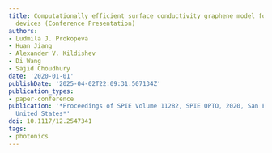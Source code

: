 ```yaml
---
title: Computationally efficient surface conductivity graphene model for tunable graphene-based
  devices (Conference Presentation)
authors:
- Ludmila J. Prokopeva
- Huan Jiang
- Alexander V. Kildishev
- Di Wang
- Sajid Choudhury
date: '2020-01-01'
publishDate: '2025-04-02T22:09:31.507134Z'
publication_types:
- paper-conference
publication: '*Proceedings of SPIE Volume 11282, SPIE OPTO, 2020, San Francisco, California,
  United States*'
doi: 10.1117/12.2547341
tags:
- photonics
---
```


